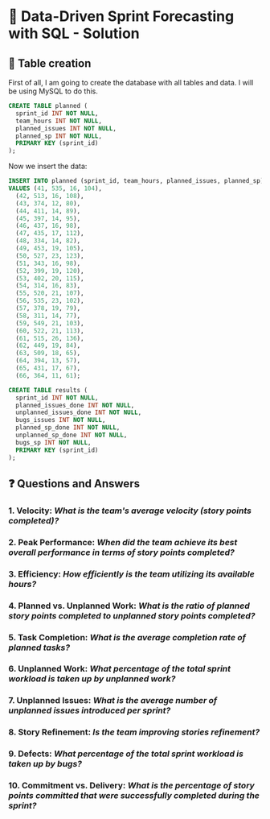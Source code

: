 # 📌 Data-Driven Sprint Forecasting with SQL - Solution

## 📝 Table creation

First of all, I am going to create the database with all tables and data. I will be using MySQL to do this.

````sql
CREATE TABLE planned (
  sprint_id INT NOT NULL,
  team_hours INT NOT NULL,
  planned_issues INT NOT NULL,
  planned_sp INT NOT NULL,
  PRIMARY KEY (sprint_id)
);
````
Now we insert the data:
````sql
INSERT INTO planned (sprint_id, team_hours, planned_issues, planned_sp)
VALUES (41, 535, 16, 104),
  (42, 513, 16, 108),
  (43, 374, 12, 80),
  (44, 411, 14, 89),
  (45, 397, 14, 95),
  (46, 437, 16, 98),
  (47, 435, 17, 112),
  (48, 334, 14, 82),
  (49, 453, 19, 105),
  (50, 527, 23, 123),
  (51, 343, 16, 98),
  (52, 399, 19, 120),
  (53, 402, 20, 115),
  (54, 314, 16, 83),
  (55, 520, 21, 107),
  (56, 535, 23, 102),
  (57, 378, 19, 79),
  (58, 311, 14, 77),
  (59, 549, 21, 103),
  (60, 522, 21, 113),
  (61, 515, 26, 136),
  (62, 449, 19, 84),
  (63, 509, 18, 65),
  (64, 394, 13, 57),
  (65, 431, 17, 67),
  (66, 364, 11, 61);
````
````sql
CREATE TABLE results (
  sprint_id INT NOT NULL,
  planned_issues_done INT NOT NULL,
  unplanned_issues_done INT NOT NULL,
  bugs_issues INT NOT NULL,
  planned_sp_done INT NOT NULL,
  unplanned_sp_done INT NOT NULL,
  bugs_sp INT NOT NULL,
  PRIMARY KEY (sprint_id)
);
````

## ❓ Questions and Answers

### 1. **Velocity**: _What is the team's average velocity (story points completed)?_
### 2. **Peak Performance**: _When did the team achieve its best overall performance in terms of story points completed?_ 
### 3. **Efficiency**: _How efficiently is the team utilizing its available hours?_
### 4. **Planned vs. Unplanned Work**: _What is the ratio of planned story points completed to unplanned story points completed?_ 
### 5. **Task Completion**: _What is the average completion rate of planned tasks?_
### 6. **Unplanned Work**: _What percentage of the total sprint workload is taken up by unplanned work?_
### 7. **Unplanned Issues**: _What is the average number of unplanned issues introduced per sprint?_ 
### 8. **Story Refinement**: _Is the team improving stories refinement?_
### 9. **Defects**: _What percentage of the total sprint workload is taken up by bugs?_
### 10. **Commitment vs. Delivery**: _What is the percentage of story points committed that were successfully completed during the sprint?_ 

